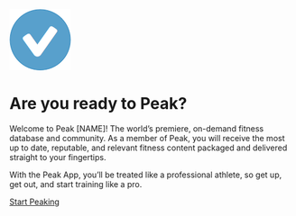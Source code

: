 ![](check-icon.png)

# Are you ready to Peak?
Welcome to Peak [NAME]! The world’s premiere, on-demand fitness database and community. As a member of Peak, you will receive the most up to date, reputable, and relevant fitness content packaged and delivered straight to your fingertips.

With the Peak App, you’ll be treated like a professional athlete, so get up, get out, and start training like a pro.

[Start Peaking](http://peakapp.me)
